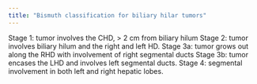 ```yaml
---
title: "Bismuth classification for biliary hilar tumors"
---
```

Stage 1: tumor involves the CHD, &gt; 2 cm from biliary hilum
Stage 2: tumor involves biliary hilum and the right and left HD.
Stage 3a: tumor grows out along the RHD with involvement of right segmental ducts
Stage 3b: tumor encases the LHD and involves left segmental ducts.
Stage 4: segmental involvement in both left and right hepatic lobes.

